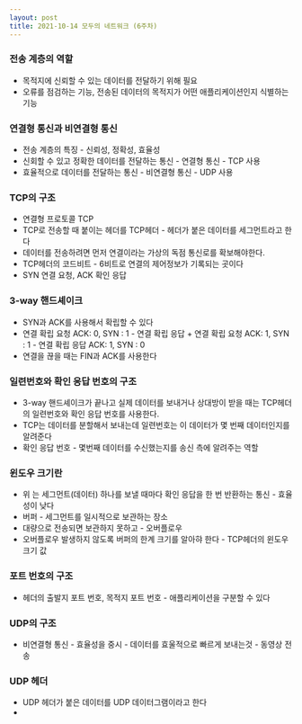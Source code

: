 ```yaml
---
layout: post
title: 2021-10-14 모두의 네트워크 (6주차)
---
```



### 전송 계층의 역할

- 목적지에 신뢰할 수 있는 데이터를 전달하기 위해 필요
- 오류를 점검하는 기능, 전송된 데이터의 목적지가 어떤 애플리케이션인지 식별하는 기능

### 연결형 통신과 비연결형 통신

- 전송 계층의 특징 - 신뢰성, 정확성, 효율성
- 신회할 수 있고 정확한 데이터를 전달하는 통신 - 연결형 통신 - TCP 사용
- 효율적으로 데이터를 전달하는 통신 - 비연결형 통신 - UDP 사용

### TCP의 구조

- 연결형 프로토콜 TCP
- TCP로 전송할 때 붙이는 헤더를 TCP헤더 - 헤더가 붙은 데이터를 세그먼트라고 한다
- 데이터를 전송하려면 먼저 연결이라는 가상의 독점 통신로를 확보해야한다.
- TCP헤더의 코드비트 - 6비트로 연결의 제어정보가 기록되는 곳이다
- SYN 연결 요청, ACK 확인 응답

### 3-way 핸드셰이크

- SYN과 ACK를 사용해서 확립할 수 있다
- 연결 확립 요청 ACK: 0, SYN : 1 - 연결 확립 응답 + 연결 확립 요청 ACK: 1, SYN : 1 - 연결 확립 응답 ACK: 1, SYN : 0
- 연결을 끊을 때는 FIN과 ACK를 사용한다

### 일련번호와 확인 응답 번호의 구조

- 3-way 핸드셰이크가 끝나고 실제 데이터를 보내거나 상대방이 받을 때는 TCP헤더의 일련번호와 확인 응답 번호를 사용한다.
- TCP는 데이터를 분할해서 보내는데 일련번호는 이 데이터가 몇 번째 데이터인지를 알려준다
- 확인 응답 번호 - 몇번째 데이터를 수신했는지를 송신 측에 알려주는 역할

### 윈도우 크기란

- 위 는 세그먼트(데이터) 하나를 보낼 때마다 확인 응답을 한 번 반환하는 통신 - 효율성이 낮다
- 버퍼 - 세그먼트를 일시적으로 보관하는 장소
- 대량으로 전송되면 보관하지 못하고 - 오버플로우
- 오버플로우 발생하지 않도록 버퍼의 한계 크기를 알아햐 한다 - TCP헤더의 윈도우 크기 값

### 포트 번호의 구조

- 헤더의 출발지 포트 번호, 목적지 포트 번호 - 애플리케이션을 구분할 수 있다

### UDP의 구조

- 비연결형 통신 - 효율성을 중시 - 데이터를 효울적으로 빠르게 보내는것 - 동영상 전송

### UDP 헤더

- UDP 헤더가 붙은 데이터를 UDP 데이터그램이라고 한다
-